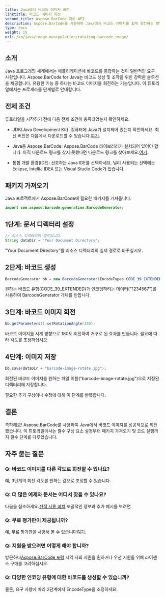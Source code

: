 ```yaml
---
title: Java에서 바코드 이미지 회전
linktitle: 바코드 이미지 회전
second_title: Aspose.BarCode 자바 API
description: Aspose.BarCode를 사용하여 Java에서 바코드 이미지를 쉽게 회전하는 방법을 알아보세요. Java 개발자를 위한 포괄적인 단계별 가이드입니다.
type: docs
weight: 15
url: /ko/java/image-manipulation/rotating-barcode-image/
---
```


## 소개

Java 프로그래밍 세계에서는 애플리케이션에 바코드를 통합하는 것이 일반적인 요구 사항입니다. Aspose.BarCode for Java는 바코드 생성 및 조작을 위한 강력한 솔루션을 제공합니다. 유용한 기능 중 하나는 바코드 이미지를 회전하는 기능입니다. 이 튜토리얼에서는 프로세스를 단계별로 안내합니다.

## 전제 조건

튜토리얼을 시작하기 전에 다음 전제 조건이 충족되었는지 확인하세요.

-  JDK(Java Development Kit): 컴퓨터에 Java가 설치되어 있는지 확인하세요. 최신 버전은 다음에서 다운로드할 수 있습니다.[여기](https://www.oracle.com/java/technologies/javase-downloads.html).

- Java용 Aspose.BarCode: Aspose.BarCode 라이브러리가 설치되어 있어야 합니다. 아직 다운로드 링크를 찾지 못했다면 다운로드 링크를 찾아보세요.[여기](https://releases.aspose.com/barcode/java/).

- 통합 개발 환경(IDE): 선호하는 Java IDE를 선택하세요. 널리 사용되는 선택에는 Eclipse, IntelliJ IDEA 또는 Visual Studio Code가 있습니다.

## 패키지 가져오기

Java 프로젝트에서 Aspose.BarCode에 필요한 패키지를 가져옵니다.

```java
import com.aspose.barcode.generation.BarcodeGenerator;
```

## 1단계: 문서 디렉터리 설정

```java
// 리소스 디렉터리의 경로입니다.
String dataDir = "Your Document Directory";
```

"Your Document Directory"를 리소스 디렉터리의 실제 경로로 바꾸십시오.

## 2단계: 바코드 생성

```java
BarcodeGenerator bb = new BarcodeGenerator(EncodeTypes.CODE_39_EXTENDED, "1234567");
```

원하는 바코드 유형(CODE_39_EXTENDED)과 인코딩하려는 데이터("1234567")를 사용하여 BarcodeGenerator 개체를 만듭니다.

## 3단계: 바코드 이미지 회전

```java
bb.getParameters().setRotationAngle(180);
```

바코드 이미지를 시계 방향으로 180도 회전하여 거꾸로 된 효과를 만듭니다. 필요에 따라 각도를 조정하십시오.

## 4단계: 이미지 저장

```java
bb.save(dataDir + "barcode-image-rotate.jpg");
```

회전된 바코드 이미지를 원하는 파일 이름("barcode-image-rotate.jpg")으로 지정된 디렉터리에 저장합니다.

필요한 추가 구성이나 수정에 대해 이 단계를 반복합니다.

## 결론

축하해요! Aspose.BarCode를 사용하여 Java에서 바코드 이미지를 성공적으로 회전했습니다. 이 튜토리얼에서는 필수 구성 요소 설정부터 패키지 가져오기 및 코드 실행까지 필수 단계를 다루었습니다.

## 자주 묻는 질문

### Q: 바코드 이미지를 다른 각도로 회전할 수 있나요?
예, 3단계의 회전 각도를 원하는 값으로 조정할 수 있습니다.

### Q: 더 많은 예제와 문서는 어디서 찾을 수 있나요?
 다음을 참조하세요.[선적 서류 비치](https://reference.aspose.com/barcode/java/) 포괄적인 정보와 추가 예시를 보려면

### Q: 무료 평가판이 제공됩니까?
 예, 무료 평가판을 사용해 볼 수 있습니다[여기](https://releases.aspose.com/).

### Q: 지원을 받으려면 어떻게 해야 합니까?
 방문하다[Aspose.BarCode 포럼](https://forum.aspose.com/c/barcode/13) 지역 사회 지원을 원하거나 우선 지원을 위해 라이센스 구매를 고려하십시오.

### Q: 다양한 인코딩 유형에 대한 바코드를 생성할 수 있습니까?
물론, 요구 사항에 따라 2단계에서 EncodeType을 조정하세요.

